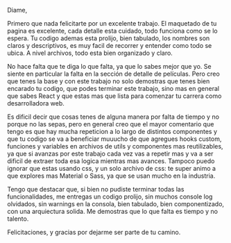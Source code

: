 Diame, 

Primero que nada felicitarte por un excelente trabajo. El maquetado de tu pagina es excelente, cada detalle esta cuidado, todo funciona como se lo espera. Tu codigo ademas esta prolijo, bien tabulado, los nombres son claros y descriptivos, es muy facil de recorrer y entender como todo se ubica. A nivel archivos, todo esta bien organizado y claro. 

No hace falta que te diga lo que falta, ya que lo sabes mejor que yo. Se siente en particular la falta en la sección de detalle de películas. Pero creo que tenes la base y con este trabajo no solo demostras que tenes bien encarado tu codigo, que podes terminar este trabajo, sino mas en general que sabes React y que estas mas que lista para comenzar tu carrera como desarrolladora web. 

Es dificil decir que cosas tenes de alguna manera por falta de tiempo y no porque no las sepas, pero en general creo que el mayor comentario que tengo es que hay mucha repeticion a lo largo de distintos componentes y que tu codigo se va a beneficiar muuucho de que agregues hooks custom, funciones y variables en archivos de utils y componentes mas reutilizables, ya que si avanzas por este trabajo cada vez vas a repetir mas y va a ser dificil de extraer toda esa logica mientras mas avances. Tampoco puedo ignorar que estas usando css, y un solo archivo de css: te super animo a que explores mas Material o Sass, ya que se usan mucho en la industria. 

Tengo que destacar que, si bien no pudiste terminar todas las funcionalidades, me entregas un codigo prolijo, sin muchos console log olvidados, sin warnings en la consola, bien tabulado, bien componentizado, con una arquiectura solida. Me demostras que lo que falta es tiempo y no talento. 


Felicitaciones, y gracias por dejarme ser parte de tu camino. 
